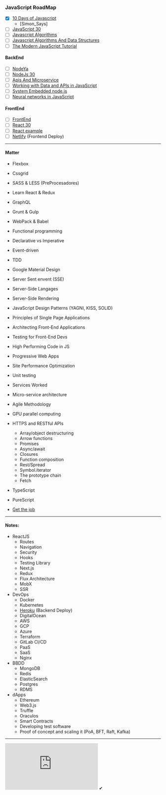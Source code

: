 ### JavaScript RoadMap
- [x] [10 Days of Javascript](https://www.hackerrank.com/domains/tutorials/10-days-of-javascript)
   - [Simon_Says] 
- [ ] [JavaScript 30](https://javascript30.com/) 
- [ ] [Javascript Algorithms](https://github.com/trekhleb/javascript-algorithms)
- [ ] [Javascript Algorithms And Data Structures](https://www.freecodecamp.org/)  
- [ ] [The Modern JavaScript Tutorial](https://javascript.info/)  

#### BackEnd 
- [ ] [NodeYa](http://www.tutorialesprogramacionya.com/javascriptya/nodejsya/) 
- [ ] [NodeJs 30](https://www.nodejsera.com/30-days-of-node.html)   
- [ ] [Apis And Microservice](https://www.freecodecamp.org/)   
- [ ] [Working with Data and APIs in JavaScript](https://www.youtube.com/playlist?list=PLRqwX-V7Uu6YxDKpFzf_2D84p0cyk4T7X)
- [ ] [System Embedded node.js](http://embeddednodejs.com/)
- [ ] [Neural networks in JavaScript](https://scrimba.com/g/gneuralnetworks) 

#### FrontEnd 
- [ ] [FrontEnd](https://frontendmasters.com/books/front-end-handbook/2019/) 
- [ ] [React 30](https://www.fullstackreact.com/30-days-of-react/) 
- [ ] [React example](https://reactjsexample.com/)
- [ ] [Netlify](https://www.netlify.com) (Frontend Deploy)
_____
#### Matter
* Flexbox
* Cssgrid
* SASS & LESS (PreProcesadores) 
* Learn React & Redux
* GraphQL
* Grunt & Gulp
* WebPack & Babel
* Functional programming
* Declarative vs Imperative 
* Event-driven
* TDD
* Google Material Design
* Server Sent envent (SSE)
* Server-Side Langages
* Server-Side Rendering

* JavaScript Design Patterns (YAGNI, KISS, SOLID) 
* Principles of Single Page Applications
* Architecting Front-End Applications
* Testing for Front-End Devs
* High Performing Code in JS
* Progressive Web Apps
* Site Performance Optimization
* Unit testing
* Services Worked
* Micro-service architecture
* Agile Methodology
* GPU parallel computing
* HTTPS and RESTful APIs

    * Array/object destructuring
    * Arrow functions
    * Promises
    * Async/await
    * Closures
    * Function composition
    * Rest/Spread
    * Symbol.iterator
    * The prototype chain
    * Fetch
    
* TypeScript
* PureScript

- [Get the job](https://github.com/FernandoFH/Programming_Interview_Study_Plan)

______ 
#### Notes: 
- ReactJS
	- Routes
	- Navigation 
	- Security
	- Hooks
	- Testing Library
	- Next.js
	- Redux
	- Flux Architecture
	- MobX
	- SSR 
- DevOps 
	- Docker
	- Kubernetes
	- [Heroku](https://www.heroku.com/) (Backend Deploy)
	- DigitalOcean 	
	- AWS
	- GCP 
	- Azure
	- Terraform
	- GitLab CI/CD
	- PaaS
	- SaaS
	- Nginx
- BBDD
	- MongoDB
	- Redis
	- ElasticSearch
	- Postgres
	- RDMS
- dApps
	- Ethereum
	- Web3.js
	- Truffle
	- Oraculos
	- Smart Contracts
	- Developing test software
	- Proof of concept and scaling it (PoA, BFT, Raft, Kafka)


______
![equation](http://latex.codecogs.com/svg.latex?%24%24lim_%7Bx+%5Cto%7B0%7D%7D%24%24)
✔
